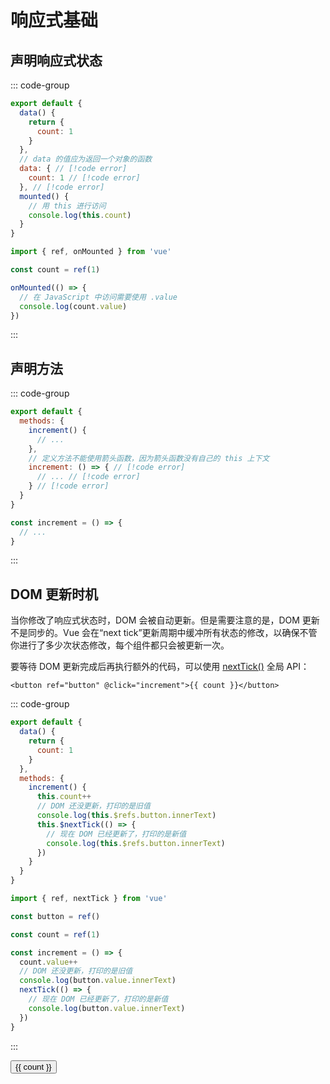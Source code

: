 # 响应式基础

## 声明响应式状态

::: code-group

<!-- prettier-ignore -->
```js [选项式]
export default {
  data() {
    return {
      count: 1
    }
  },
  // data 的值应为返回一个对象的函数
  data: { // [!code error]
    count: 1 // [!code error]
  }, // [!code error]
  mounted() {
    // 用 this 进行访问
    console.log(this.count)
  }
}
```

```js [组合式]
import { ref, onMounted } from 'vue'

const count = ref(1)

onMounted(() => {
  // 在 JavaScript 中访问需要使用 .value
  console.log(count.value)
})
```

:::

## 声明方法

::: code-group

<!-- prettier-ignore -->
```js [选项式]
export default {
  methods: {
    increment() {
      // ...
    },
    // 定义方法不能使用箭头函数，因为箭头函数没有自己的 this 上下文
    increment: () => { // [!code error]
      // ... // [!code error]
    } // [!code error]
  }
}
```

```js [组合式]
const increment = () => {
  // ...
}
```

:::

## DOM 更新时机

当你修改了响应式状态时，DOM 会被自动更新。但是需要注意的是，DOM 更新不是同步的。Vue 会在“next tick”更新周期中缓冲所有状态的修改，以确保不管你进行了多少次状态修改，每个组件都只会被更新一次。

要等待 DOM 更新完成后再执行额外的代码，可以使用 [nextTick()](https://cn.vuejs.org/api/general.html#nexttick) 全局 API：

```vue-html
<button ref="button" @click="increment">{{ count }}</button>
```

::: code-group

```js [选项式]
export default {
  data() {
    return {
      count: 1
    }
  },
  methods: {
    increment() {
      this.count++
      // DOM 还没更新，打印的是旧值
      console.log(this.$refs.button.innerText)
      this.$nextTick(() => {
        // 现在 DOM 已经更新了，打印的是新值
        console.log(this.$refs.button.innerText)
      })
    }
  }
}
```

```js [组合式]
import { ref, nextTick } from 'vue'

const button = ref()

const count = ref(1)

const increment = () => {
  count.value++
  // DOM 还没更新，打印的是旧值
  console.log(button.value.innerText)
  nextTick(() => {
    // 现在 DOM 已经更新了，打印的是新值
    console.log(button.value.innerText)
  })
}
```

:::

<div class="demo">
  <button ref="button" @click="increment">{{ count }}</button>
</div>

<script setup>
import { ref, nextTick } from 'vue'

const button = ref()

const count = ref(1)

const increment = () => {
  count.value++
  // DOM 还没更新，打印的是旧值
  console.log(button.value.innerText)
  nextTick(() => {
    // 现在 DOM 已经更新了，打印的是新值
    console.log(button.value.innerText)
  })
}
</script>
